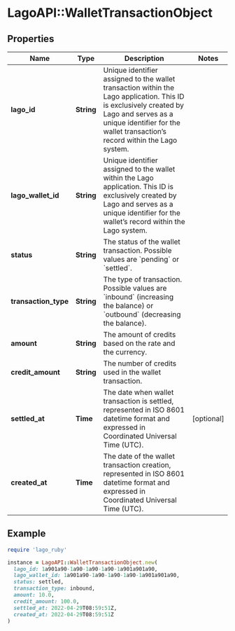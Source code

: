 # LagoAPI::WalletTransactionObject

## Properties

| Name | Type | Description | Notes |
| ---- | ---- | ----------- | ----- |
| **lago_id** | **String** | Unique identifier assigned to the wallet transaction within the Lago application. This ID is exclusively created by Lago and serves as a unique identifier for the wallet transaction’s record within the Lago system. |  |
| **lago_wallet_id** | **String** | Unique identifier assigned to the wallet within the Lago application. This ID is exclusively created by Lago and serves as a unique identifier for the wallet’s record within the Lago system. |  |
| **status** | **String** | The status of the wallet transaction. Possible values are &#x60;pending&#x60; or &#x60;settled&#x60;. |  |
| **transaction_type** | **String** | The type of transaction. Possible values are &#x60;inbound&#x60; (increasing the balance) or &#x60;outbound&#x60; (decreasing the balance). |  |
| **amount** | **String** | The amount of credits based on the rate and the currency. |  |
| **credit_amount** | **String** | The number of credits used in the wallet transaction. |  |
| **settled_at** | **Time** | The date when wallet transaction is settled, represented in ISO 8601 datetime format and expressed in Coordinated Universal Time (UTC). | [optional] |
| **created_at** | **Time** | The date of the wallet transaction creation, represented in ISO 8601 datetime format and expressed in Coordinated Universal Time (UTC). |  |

## Example

```ruby
require 'lago_ruby'

instance = LagoAPI::WalletTransactionObject.new(
  lago_id: 1a901a90-1a90-1a90-1a90-1a901a901a90,
  lago_wallet_id: 1a901a90-1a90-1a90-1a90-1a901a901a90,
  status: settled,
  transaction_type: inbound,
  amount: 10.0,
  credit_amount: 100.0,
  settled_at: 2022-04-29T08:59:51Z,
  created_at: 2022-04-29T08:59:51Z
)
```

